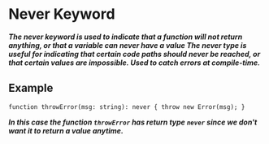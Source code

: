 # Never Keyword

***The never keyword is used to indicate that a function will not return anything, or that a variable can never have a value The never type is useful for indicating that certain code paths should never be reached, or that certain values are impossible. Used to catch errors at compile-time.***

## Example

`function throwError(msg: string): never {
    throw new Error(msg);
}   `

***In this case the function `throwError` has return type `never` since we don't want it to return a value anytime.***